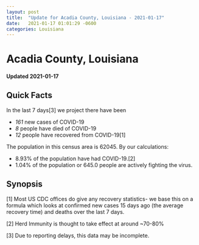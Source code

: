 ```yaml
---
layout: post
title:  "Update for Acadia County, Louisiana - 2021-01-17"
date:   2021-01-17 01:01:29 -0600
categories: Louisiana
---
```


# Acadia County, Louisiana
#### Updated 2021-01-17

## Quick Facts

In the last 7 days[3] we project there have been
- *161* new cases of COVID-19
- *8* people have died of COVID-19
- *12* people have recovered from COVID-19[1]

The population in this census area is 62045. By our calculations:
- 8.93% of the population have had COVID-19.[2]
- 1.04% of the population or 645.0 people are actively fighting the virus.

## Synopsis




[1] Most US CDC offices do give any recovery statistics- we base this on a formula which looks at confirmed new cases
15 days ago (the average recovery time) and deaths over the last 7 days.

[2] Herd Immunity is thought to take effect at around ~70-80%

[3] Due to reporting delays, this data may be incomplete.
 
    